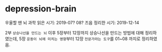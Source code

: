 # depression-brain

우울할 땐 뇌 과학
읽은 시기: 2019-07? 08? 즈음
정리한 시기: 2019-12-14

2부 `상승나선을 만드는 뇌` 이후 5장부터 12장까지 상승나선을 만드는 방법에 대해 정리하였는데, 5장 `운동이 뇌에 미치는 영향`부터 12장 `전문가라는 도구`를 01~08 까지로 정리하였음.
